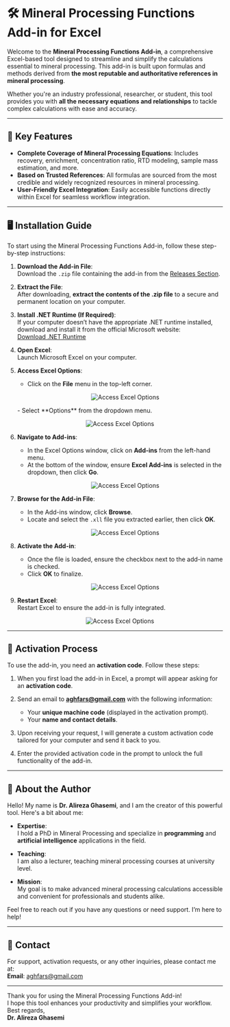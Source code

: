 # 🛠️ Mineral Processing Functions Add-in for Excel

Welcome to the **Mineral Processing Functions Add-in**, a comprehensive Excel-based tool designed to streamline and simplify the calculations essential to mineral processing. This add-in is built upon formulas and methods derived from **the most reputable and authoritative references in mineral processing**. 

Whether you're an industry professional, researcher, or student, this tool provides you with **all the necessary equations and relationships** to tackle complex calculations with ease and accuracy.

---

## 🎯 Key Features
- **Complete Coverage of Mineral Processing Equations**: Includes recovery, enrichment, concentration ratio, RTD modeling, sample mass estimation, and more.
- **Based on Trusted References**: All formulas are sourced from the most credible and widely recognized resources in mineral processing.
- **User-Friendly Excel Integration**: Easily accessible functions directly within Excel for seamless workflow integration.

---

## 🖥️ Installation Guide
To start using the Mineral Processing Functions Add-in, follow these step-by-step instructions:

1. **Download the Add-in File**:  
   Download the `.zip` file containing the add-in from the [Releases Section](https://github.com/Dr-Alireza-Ghasemi/mineral-processing-functions/releases).

2. **Extract the File**:  
   After downloading, **extract the contents of the .zip file** to a secure and permanent location on your computer.

3. **Install .NET Runtime (If Required)**:  
   If your computer doesn’t have the appropriate .NET runtime installed, download and install it from the official Microsoft website:  
   [Download .NET Runtime](https://dotnet.microsoft.com/en-us/download/dotnet/thank-you/runtime-desktop-6.0.36-windows-x64-installer)

4. **Open Excel**:  
   Launch Microsoft Excel on your computer.

5. **Access Excel Options**:  
   - Click on the **File** menu in the top-left corner.
       <p align="center">
     <img src="https://github.com/Dr-Alireza-Ghasemi/mineral-processing-functions/blob/main/1.jpg" alt="Access Excel Options" tyle="width: 100%; height: auto;">
   </p>
   - Select **Options** from the dropdown menu.
     <p align="center">
     <img src="https://github.com/Dr-Alireza-Ghasemi/mineral-processing-functions/blob/main/2.jpg" alt="Access Excel Options" tyle="width: 100%; height: auto;">
   </p>

6. **Navigate to Add-ins**:  
   - In the Excel Options window, click on **Add-ins** from the left-hand menu.  
   - At the bottom of the window, ensure **Excel Add-ins** is selected in the dropdown, then click **Go**.
       <p align="center">
     <img src="https://github.com/Dr-Alireza-Ghasemi/mineral-processing-functions/blob/main/3.jpg" alt="Access Excel Options" tyle="width: 100%; height: auto;">
   </p>

7. **Browse for the Add-in File**:  
   - In the Add-ins window, click **Browse**.  
   - Locate and select the `.xll` file you extracted earlier, then click **OK**.
     <p align="center">
     <img src="https://github.com/Dr-Alireza-Ghasemi/mineral-processing-functions/blob/main/4.jpg" alt="Access Excel Options"tyle="width: 100%; height: auto;">
   </p>

8. **Activate the Add-in**:  
   - Once the file is loaded, ensure the checkbox next to the add-in name is checked.  
   - Click **OK** to finalize.
       <p align="center">
     <img src="https://github.com/Dr-Alireza-Ghasemi/mineral-processing-functions/blob/main/5.jpg" alt="Access Excel Options" tyle="width: 100%; height: auto;">
   </p>

9. **Restart Excel**:  
   Restart Excel to ensure the add-in is fully integrated.
    <p align="center">
     <img src="https://github.com/Dr-Alireza-Ghasemi/mineral-processing-functions/blob/main/6.jpg" alt="Access Excel Options" tyle="width: 100%; height: auto;">
   </p>


---

## 🔑 Activation Process
To use the add-in, you need an **activation code**. Follow these steps:

1. When you first load the add-in in Excel, a prompt will appear asking for an **activation code**.

2. Send an email to **aghfars@gmail.com** with the following information:  
   - Your **unique machine code** (displayed in the activation prompt).  
   - Your **name and contact details**.

3. Upon receiving your request, I will generate a custom activation code tailored for your computer and send it back to you.

4. Enter the provided activation code in the prompt to unlock the full functionality of the add-in.

---

## 🙋 About the Author
Hello! My name is **Dr. Alireza Ghasemi**, and I am the creator of this powerful tool. Here's a bit about me:

- **Expertise**:  
  I hold a PhD in Mineral Processing and specialize in **programming** and **artificial intelligence** applications in the field.

- **Teaching**:  
  I am also a lecturer, teaching mineral processing courses at university level.

- **Mission**:  
  My goal is to make advanced mineral processing calculations accessible and convenient for professionals and students alike.

Feel free to reach out if you have any questions or need support. I’m here to help!

---

## 📧 Contact
For support, activation requests, or any other inquiries, please contact me at:  
**Email**: [aghfars@gmail.com](mailto:aghfars@gmail.com)  

---

Thank you for using the Mineral Processing Functions Add-in!  
I hope this tool enhances your productivity and simplifies your workflow.  
Best regards,  
**Dr. Alireza Ghasemi**
